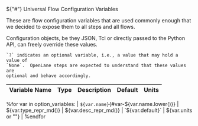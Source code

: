 ${"#"} Universal Flow Configuration Variables

These are flow configuration variables that are used commonly enough that we
decided to expose them to all steps and all flows.

Configuration objects, be they JSON, Tcl or directly passed to the Python API,
can freely override these values.

```{note}
`?` indicates an optional variable, i.e., a value that may hold a value of
`None`.  OpenLane steps are expected to understand that these values are
optional and behave accordingly.
```

| Variable Name | Type | Description | Default | Units |
| - | - | - | - | - |
%for var in option_variables:
| `${var.name}`{#var-${var.name.lower()}} | ${var.type_repr_md()} | ${var.desc_repr_md()} | `${var.default}` | ${var.units or ""} |
%endfor
